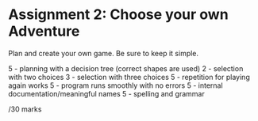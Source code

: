# Assignment 2: Choose your own Adventure

Plan and create your own game.  Be sure to keep it simple.

5 - planning with a decision tree (correct shapes are used)
2 - selection with two choices
3 - selection with three choices 
5 - repetition for playing again works
5 - program runs smoothly with no errors
5 - internal documentation/meaningful names
5 - spelling and grammar

/30 marks

